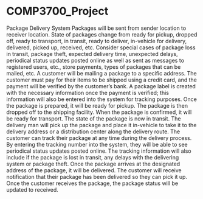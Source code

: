# COMP3700_Project
Package Delivery System 
Packages will be sent from sender location to receiver location. State of packages change from ready for pickup, dropped off, ready to transport, in transit, ready to deliver, in-vehicle for delivery, delivered, picked up, received, etc. Consider special cases of package loss in transit, package theft, expected delivery time, unexpected delays, periodical status updates posted online as well as sent as messages to registered users, etc., store payments, types of packages that can be mailed, etc.
	A customer will be mailing a package to a specific address. The customer must pay for their items to be shipped using a credit card, and the payment will be verified by the customer’s bank. A package label is created with the necessary information once the payment is verified; this information will also be entered into the system for tracking purposes. Once the package is prepared, it will be ready for pickup. The package is then dropped off to the shipping facility. When the package is confirmed, it will be ready for transport. The state of the package is now in transit. The delivery man will pick up the package and place it in-vehicle to take it to the delivery address or a distribution center along the delivery route. The customer can track their package at any time during the delivery process. By entering the tracking number into the system, they will be able to see periodical status updates posted online. The tracking information will also include if the package is lost in transit, any delays with the delivering system or package theft. Once the package arrives at the designated address of the package, it will be delivered. The customer will receive notification that their package has been delivered so they can pick it up. Once the customer receives the package, the package status will be updated to received.
